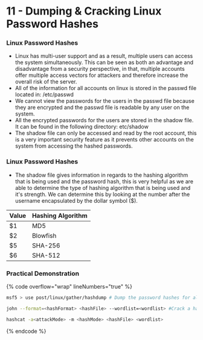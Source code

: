 # 11 - Dumping & Cracking Linux Password Hashes

### **Linux Password Hashes**

* Linux has multi-user support and as a result, multiple users can access the system simultaneously. This can be seen as both an advantage and disadvantage from a security perspective, in that, multiple accounts offer multiple access vectors for attackers and therefore increase the overall risk of the server.
* All of the information for all accounts on linux is stored in the passwd file located in: /etc/passwd
* We cannot view the passwords for the users in the passwd file because they are encrypted and the passwd file is readable by any user on the system.
* All the encrypted passwords for the users are stored in the shadow file. It can be found in the following directory: etc/shadow
* The shadow file can only be accessed and read by the root account, this is a very important security feature as it prevents other accounts on the system from accessing the hashed passwords.

### **Linux Password Hashes**

* The shadow file gives information in regards to the hashing algorithm that is being used and the password hash, this is very helpful as we are able to determine the type of hashing algorithm that is being used and it's strength. We can determine this by looking at the number after the username encapsulated by the dollar symbol ($).

| Value | Hashing Algorithm |
| ----- | ----------------- |
| $1    | MD5               |
| $2    | Blowfish          |
| $5    | SHA-256           |
| $6    | SHA-512           |

### **Practical Demonstration**

{% code overflow="wrap" lineNumbers="true" %}
```bash
msf5 > use post/linux/gather/hashdump # Dump the password hashes for all users on a Linux system. This module provides the unshadowed hash.

john --format=<hashFormat> <hashFile> --wordlist=<wordlist> #Crack a hash with JohnTheRipper (default JTH wordlist if wordlist flag isn't specified)

hashcat -a<attackMode> -m <hashMode> <hashFile> <wordlist>
```
{% endcode %}



